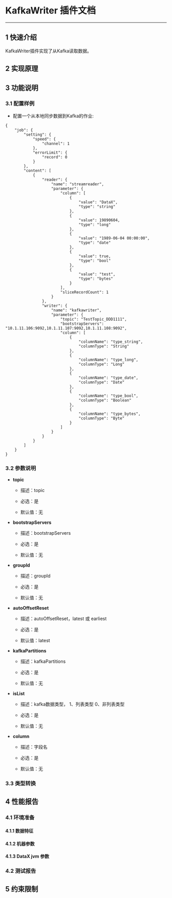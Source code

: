 
# KafkaWriter 插件文档


___



## 1 快速介绍

KafkaWriter插件实现了从Kafka读取数据。


## 2 实现原理

## 3 功能说明

### 3.1 配置样例

* 配置一个从本地同步数据到Kafka的作业:

```
{
    "job": {
        "setting": {
            "speed": {
                "channel": 1
            },
            "errorLimit": {
                "record": 0
            }
        },
        "content": [
            {
                "reader": {
                    "name": "streamreader",
                    "parameter": {
                        "column": [
                            {
                                "value": "DataX",
                                "type": "string"
                            },
                            {
                                "value": 19890604,
                                "type": "long"
                            },
                            {
                                "value": "1989-06-04 00:00:00",
                                "type": "date"
                            },
                            {
                                "value": true,
                                "type": "bool"
                            },
                            {
                                "value": "test",
                                "type": "bytes"
                            }
                        ],
                        "sliceRecordCount": 1
                    }
                },
                "writer": {
                    "name": "kafkawriter",
                    "parameter": {
                        "topic": "TestTopic_DDD1111",
                        "bootstrapServers": "10.1.11.106:9092,10.1.11.107:9092,10.1.11.108:9092",
                        "column": [
                            {
                                "columnName": "type_string",
                                "columnType": "String"
                            },
                            {
                                "columnName": "type_long",
                                "columnType": "Long"
                            },
                            {
                                "columnName": "type_date",
                                "columnType": "Date"
                            },
                            {
                                "columnName": "type_bool",
                                "columnType": "Boolean"
                            },
                            {
                                "columnName": "type_bytes",
                                "columnType": "Byte"
                            }
                        ]
                    }
                }
            }
        ]
    }
}

```


### 3.2 参数说明

* **topic**

	* 描述：topic <br />

	* 必选：是 <br />

	* 默认值：无 <br />

* **bootstrapServers**

	* 描述：bootstrapServers <br />

	* 必选：是 <br />

	* 默认值：无 <br />

* **groupId**

	* 描述：groupId <br />

	* 必选：是 <br />

	* 默认值：无 <br />

* **autoOffsetReset**

	* 描述：autoOffsetReset，latest 或 earliest <br />

	* 必选：是 <br />

	* 默认值：latest <br />

* **kafkaPartitions**

	* 描述：kafkaPartitions <br />

	* 必选：是 <br />

	* 默认值：无 <br />

* **isList**

	* 描述：kafka数据类型，
	    1、列表类型 
	    0、非列表类型 <br />

	* 必选：是 <br />

	* 默认值：无 <br />

* **column**

	* 描述：字段名

	* 必选：是 <br />

	* 默认值：无 <br />



### 3.3 类型转换

## 4 性能报告

### 4.1 环境准备

#### 4.1.1 数据特征

#### 4.1.2 机器参数

#### 4.1.3 DataX jvm 参数

### 4.2 测试报告

## 5 约束限制


